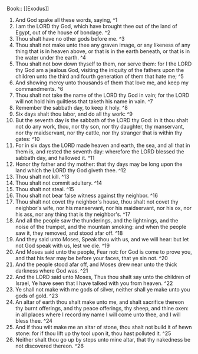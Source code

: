  Book:: [[Exodus]]
 1. And God spake all these words, saying, ^1
 2. I am the LORD thy God, which have brought thee out of the land of Egypt, out of the house of bondage. ^2
 3. Thou shalt have no other gods before me. ^3
 4. Thou shalt not make unto thee any graven image, or any likeness of any thing that is in heaven above, or that is in the earth beneath, or that is in the water under the earth. ^4
 5. Thou shalt not bow down thyself to them, nor serve them: for I the LORD thy God am a jealous God, visiting the iniquity of the fathers upon the children unto the third and fourth generation of them that hate me; ^5
 6. And showing mercy unto thousands of them that love me, and keep my commandments. ^6
 7. Thou shalt not take the name of the LORD thy God in vain; for the LORD will not hold him guiltless that taketh his name in vain. ^7
 8. Remember the sabbath day, to keep it holy. ^8
 9. Six days shalt thou labor, and do all thy work: ^9
 10. But the seventh day is the sabbath of the LORD thy God: in it thou shalt not do any work, thou, nor thy son, nor thy daughter, thy manservant, nor thy maidservant, nor thy cattle, nor thy stranger that is within thy gates: ^10
 11. For in six days the LORD made heaven and earth, the sea, and all that in them is, and rested the seventh day: wherefore the LORD blessed the sabbath day, and hallowed it. ^11
 12. Honor thy father and thy mother: that thy days may be long upon the land which the LORD thy God giveth thee. ^12
 13. Thou shalt not kill. ^13
 14. Thou shalt not commit adultery. ^14
 15. Thou shalt not steal. ^15
 16. Thou shalt not bear false witness against thy neighbor. ^16
 17. Thou shalt not covet thy neighbor's house, thou shalt not covet thy neighbor's wife, nor his manservant, nor his maidservant, nor his ox, nor his ass, nor any thing that is thy neighbor's. ^17
 18. And all the people saw the thunderings, and the lightnings, and the noise of the trumpet, and the mountain smoking: and when the people saw it, they removed, and stood afar off. ^18
 19. And they said unto Moses, Speak thou with us, and we will hear: but let not God speak with us, lest we die. ^19
 20. And Moses said unto the people, Fear not: for God is come to prove you, and that his fear may be before your faces, that ye sin not. ^20
 21. And the people stood afar off, and Moses drew near unto the thick darkness where God was. ^21
 22. And the LORD said unto Moses, Thus thou shalt say unto the children of Israel, Ye have seen that I have talked with you from heaven. ^22
 23. Ye shall not make with me gods of silver, neither shall ye make unto you gods of gold. ^23
 24. An altar of earth thou shalt make unto me, and shalt sacrifice thereon thy burnt offerings, and thy peace offerings, thy sheep, and thine oxen: in all places where I record my name I will come unto thee, and I will bless thee. ^24
 25. And if thou wilt make me an altar of stone, thou shalt not build it of hewn stone: for if thou lift up thy tool upon it, thou hast polluted it. ^25
 26. Neither shalt thou go up by steps unto mine altar, that thy nakedness be not discovered thereon. ^26

